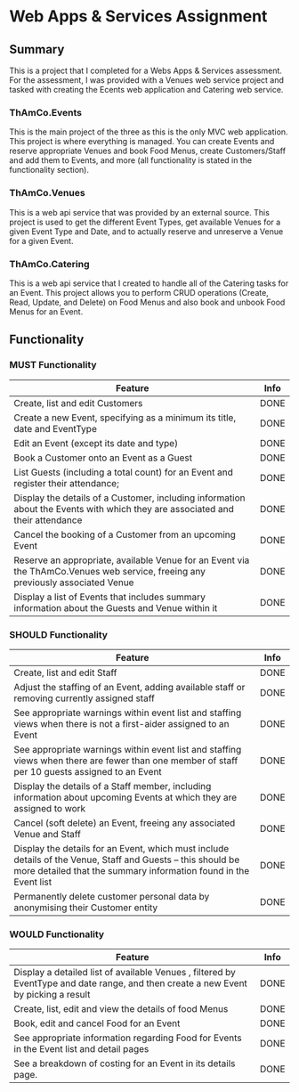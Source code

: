 # Web Apps & Services Assignment
## Summary
This is a project that I completed for a Webs Apps & Services assessment. For the assessment, I was provided with a Venues web service project and tasked with creating the Ecents web application and Catering web service.
### ThAmCo.Events
This is the main project of the three as this is the only MVC web application. This project is where everything is managed. You can create Events and reserve appropriate Venues and book Food Menus, create Customers/Staff and add them to Events, and more (all functionality is stated in the functionality section).
### ThAmCo.Venues
This is a web api service that was provided by an external source. This project is used to get the different Event Types, get available Venues for a given Event Type and Date, and to actually reserve and unreserve a Venue for a given Event.
### ThAmCo.Catering
This is a web api service that I created to handle all of the Catering tasks for an Event. This project allows you to perform CRUD operations (Create, Read, Update, and Delete) on Food Menus and also book and unbook Food Menus for an Event.

## Functionality
### MUST Functionality
| Feature                                                                                                                         | Info |
|---------------------------------------------------------------------------------------------------------------------------------|:----:|
| Create, list and edit Customers                                                                                                 | DONE |
| Create a new Event, specifying as a minimum its title, date and EventType                                                       | DONE |
| Edit an Event (except its date and type)                                                                                        | DONE |
| Book a Customer onto an Event as a Guest                                                                                        | DONE |
| List Guests (including a total count) for an Event and register their attendance;                                               | DONE |
| Display the details of a Customer, including information about the Events with which they are associated and their attendance   | DONE |
| Cancel the booking of a Customer from an upcoming Event                                                                         | DONE |
| Reserve an appropriate, available Venue for an Event via the ThAmCo.Venues web service, freeing any previously associated Venue | DONE |
| Display a list of Events that includes summary information about the Guests and Venue within it                                 | DONE |
### SHOULD Functionality
| Feature                                                                                                                                                                         | Info |
|---------------------------------------------------------------------------------------------------------------------------------------------------------------------------------|:----:|
| Create, list and edit Staff                                                                                                                                                     | DONE |
| Adjust the staffing of an Event, adding available staff or removing currently assigned staff                                                                                    | DONE |
| See appropriate warnings within event list and staffing views when there is not a first-aider assigned to an Event                                                              | DONE |
| See appropriate warnings within event list and staffing views when there are fewer than one member of staff per 10 guests assigned to an Event                                  | DONE |
| Display the details of a Staff member, including information about upcoming Events at which they are assigned to work                                                           | DONE |
| Cancel (soft delete) an Event, freeing any associated Venue and Staff                                                                                                           | DONE |
| Display the details for an Event, which must include details of the Venue, Staff and Guests – this should be more detailed that the summary information found in the Event list | DONE |
| Permanently delete customer personal data by anonymising their Customer entity                                                                                                  | DONE |
### WOULD Functionality
| Feature                                                                                                                             | Info |
|-------------------------------------------------------------------------------------------------------------------------------------|:----:|
| Display a detailed list of available Venues , filtered by EventType and date range, and then create a new Event by picking a result | DONE |
| Create, list, edit and view the details of food Menus                                                                               | DONE |
| Book, edit and cancel Food for an Event                                                                                             | DONE |
| See appropriate information regarding Food for Events in the Event list and detail pages                                            | DONE |
| See a breakdown of costing for an Event in its details page.                                                                        | DONE |
